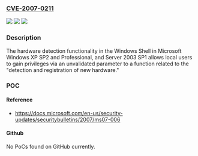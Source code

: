 ### [CVE-2007-0211](https://cve.mitre.org/cgi-bin/cvename.cgi?name=CVE-2007-0211)
![](https://img.shields.io/static/v1?label=Product&message=n%2Fa&color=blue)
![](https://img.shields.io/static/v1?label=Version&message=n%2Fa&color=blue)
![](https://img.shields.io/static/v1?label=Vulnerability&message=n%2Fa&color=brighgreen)

### Description

The hardware detection functionality in the Windows Shell in Microsoft Windows XP SP2 and Professional, and Server 2003 SP1 allows local users to gain privileges via an unvalidated parameter to a function related to the "detection and registration of new hardware."

### POC

#### Reference
- https://docs.microsoft.com/en-us/security-updates/securitybulletins/2007/ms07-006

#### Github
No PoCs found on GitHub currently.

